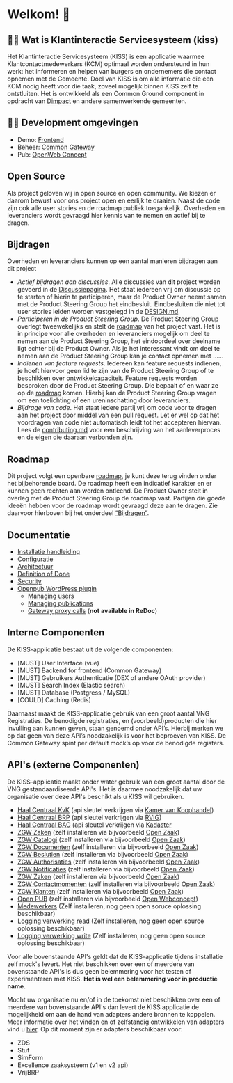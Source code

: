 
# Welkom! 👋

## 🙋‍♀️ Wat is Klantinteractie Servicesysteem (kiss)
Het Klantinteractie Servicesysteem (KISS) is  een applicatie waarmee Klantcontactmedewerkers (KCM) optimaal worden ondersteund in hun werk: het informeren en helpen van burgers en ondernemers die contact opnemen met de Gemeente. Doel van KISS is om alle informatie die een KCM nodig heeft voor die taak, zoveel mogelijk binnen KISS zelf te ontstluiten. Het is ontwikkeld als een Common Ground component in opdracht van [Dimpact](https://www.dimpact.nl/klantinteractie-servicesysteem) en andere samenwerkende gemeenten.

## 👩‍💻 Development omgevingen
- Demo: [Frontend](https://kiss-dev.commonground.nu/)
- Beheer: [Common Gateway](https://gateway.kiss-dev.commonground.nu) 
- Pub: [OpenWeb Concept](https://openweb.kiss-dev.commonground.nu/wp-admin)

## Open Source
Als project geloven wij in open source en open community. We kiezen er daarom bewust voor ons project open en eerlijk te draaien. Naast de code zijn ook alle user stories en de roadmap publiek toegankelijk. Overheden en leveranciers wordt gevraagd hier kennis van te nemen en actief bij te dragen.

## Bijdragen
Overheden en leveranciers kunnen op een aantal manieren bijdragen aan dit project

- *Actief bijdragen aan discussies*.  Alle discussies van dit project worden gevoerd in de [Discussiepagina](https://github.com/orgs/Klantinteractie-Servicesysteem). Het staat iedereen vrij om discussie op te starten of hierin te participeren, maar de Product Owner neemt samen met de Product Steering Group het eindbesluit. Eindbesluiten die niet tot user stories leiden worden vastgelegd in de [DESIGN.md](https://github.com/Klantinteractie-Servicesysteem/KISS-frontend/blob/main/DESIGN.md).
- *Participeren in de Product Steering Group*. De Product Steering Group overlegt tweewekelijks en stelt de [roadmap](https://github.com/orgs/Klantinteractie-Servicesysteem/projects/1/views/1) van het project vast.  Het is in principe voor alle overheden en leveranciers mogelijk om deel te nemen aan de Product Steering Group, het eindoordeel over deelname ligt echter bij de Product Owner.  Als je het interessant vindt om deel te nemen aan de Product Steering Group kan je contact opnemen met ……
- *Indienen van feature requests*. Iedereen kan feature requests indienen, je hoeft hiervoor geen lid te zijn van de Product Steering Group of te beschikken over ontwikkelcapaciteit.  Feature requests worden besproken door de Product Steering Group. Die bepaalt of en waar ze op de [roadmap](https://github.com/orgs/Klantinteractie-Servicesysteem/projects/1/views/1) komen. Hierbij kan de Product Steering Group vragen om een toelichting of een ureninschatting door leveranciers.
- *Bijdrage van code*. Het staat iedere partij vrij om code voor te dragen aan het project door middel van een pull request. Let er wel op dat het voordragen van code niet automatisch leidt tot het accepteren hiervan. Lees de [contributing.md](https://github.com/Klantinteractie-Servicesysteem/KISS-frontend/blob/main/CONTRIBUTING.md) voor een beschrijving van het aanleverproces en de eigen die daaraan verbonden zijn.

## Roadmap
Dit project volgt een openbare [roadmap](https://github.com/orgs/Klantinteractie-Servicesysteem/projects/1/views/1), je kunt deze terug vinden onder het bijbehorende board. De roadmap heeft een indicatief karakter en er kunnen geen rechten aan worden ontleend. De Product Owner stelt in overleg met de Product Steering Group de roadmap vast. Partijen die goede ideeën hebben voor de roadmap wordt gevraagd deze aan te dragen. Zie daarvoor hierboven bij het onderdeel [“Bijdragen”](#bijdragen).

## Documentatie
- [Installatie handleiding](/docs/INSTALLATION.md)
- [Configuratie](/docs/CONFIGURATIE.md)
- [Architectuur](/docs/Architectuur.md)
- [Definition of Done](/docs/DEFINITIONOFDONE.md)
- [Security](/docs/SECURITY.md)
- [Openpub WordPress plugin](https://github.com/Klantinteractie-Servicesysteem/Openpub#readme)
  - [Managing users](https://github.com/Klantinteractie-Servicesysteem/Openpub/blob/master/README.md#managing-users)
  - [Managing publications](https://github.com/Klantinteractie-Servicesysteem/Openpub/blob/master/README.md#managing-publications)
  - [Gateway proxy calls](https://github.com/Klantinteractie-Servicesysteem/Openpub/blob/master/README.md#proxy-communication-via-gateway) (**not available in ReDoc**)

## Interne Componenten

De KISS-applicatie bestaat uit de volgende componenten:
-	[MUST]  User Interface (vue)
-	[MUST]  Backend for frontend (Common Gateway)
-	[MUST]  Gebruikers Authenticatie (DEX of andere OAuth provider)
-	[MUST]  Search Index (Elastic search)
-	[MUST]  Database (Postgress / MySQL)
-	[COULD] Caching (Redis)

Daarnaast maakt de KISS-applicatie gebruik van een groot aantal VNG Registraties. De benodigde registraties, en (voorbeeld)producten die hier invulling aan kunnen geven, staan genoemd onder API’s. Hierbij merken we op dat geen van deze API’s noodzakelijk is voor het beproeven van KISS. De Common Gateway spint per default mock’s op voor de benodigde registers. 

## API's (externe Componenten)
De KISS-applicatie maakt onder water gebruik van een groot aantal door de VNG gestandaardiseerde API's. Het is daarmee noodzakelijk dat uw organisatie over deze API's beschikt als u KISS wil gebruiken.

- [Haal Centraal KvK](https://github.com/VNG-Realisatie/Haal-Centraal-HR-bevragen) (api sleutel verkrijgen via [Kamer van Koophandel](https://www.kvk.nl/producten-bestellen/koppeling-handelsregister/kvk-api/))
- [Haal Centraal BRP](https://vng-realisatie.github.io/Haal-Centraal-BRP-bevragen/) (api sleutel verkrijgen via [RVIG](https://www.rvig.nl/brp/gebruikers-van-de-basisregistratie-personen-brp))
- [Haal Centraal BAG](https://github.com/VNG-Realisatie/Haal-Centraal-BAG-bevragen) (api sleutel verkrijgen via [Kadaster](https://www.kadaster.nl/zakelijk/producten/adressen-en-gebouwen/bag-api-huidige-bevragingen)
- [ZGW Zaken](https://vng-realisatie.github.io/gemma-zaken/standaard/zaken/) (zelf installeren via bijvoorbeeld [Open Zaak](https://openzaak.org/))
- [ZGW Catalogi](https://vng-realisatie.github.io/gemma-zaken/standaard/catalogi/) (zelf installeren via bijvoorbeeld [Open Zaak](https://openzaak.org/))
- [ZGW Documenten](https://vng-realisatie.github.io/gemma-zaken/standaard/documenten/) (zelf installeren via bijvoorbeeld [Open Zaak](https://openzaak.org/))
- [ZGW Beslutien](https://vng-realisatie.github.io/gemma-zaken/standaard/besluiten/) (zelf installeren via bijvoorbeeld [Open Zaak](https://openzaak.org/))
- [ZGW Authorisaties](https://vng-realisatie.github.io/gemma-zaken/standaard/autorisaties/) (zelf installeren via bijvoorbeeld [Open Zaak](https://openzaak.org/))
- [ZGW Notificaties](https://vng-realisatie.github.io/gemma-zaken/standaard/notificaties/) (zelf installeren via bijvoorbeeld [Open Zaak](https://openzaak.org/))
- [ZGW Zaken](https://vng-realisatie.github.io/gemma-zaken/standaard/zaken/) (zelf installeren via bijvoorbeeld [Open Zaak](https://openzaak.org/))
- [ZGW Contactmomenten](https://vng-realisatie.github.io/gemma-zaken/standaard/contactmomenten/) (zelf installeren via bijvoorbeeld [Open Zaak](https://openzaak.org/))
- [ZGW Klanten](https://vng-realisatie.github.io/gemma-zaken/standaard/klanten/) (zelf installeren via bijvoorbeeld [Open Zaak](https://openzaak.org/))
- [Open PUB](https://redocly.github.io/redoc/?url=https://raw.githubusercontent.com/ConductionNL/PUB_publiccode/main/PUB_OAS.json&nocors) (zelf installeren via bijvoorbeeld [Open Webconcept](https://github.com/OpenWebconcept/open-government-publications))
- [Medewerkers](https://redocly.github.io/redoc/?url=https://raw.githubusercontent.com/ConductionNL/medewerkercatalogus/master/api/public/schema/openapi.yaml&nocors) (Zelf installeren, nog geen open soruce oplossing beschikbaar)
- [Logging verwerking read](https://redocly.github.io/redoc/?url=https://raw.githubusercontent.com/VNG-Realisatie/gemma-verwerkingenlogging/master/docs/api-read/oas-specification/logging-verwerkingen-api/openapi.yaml&nocors) (Zelf installeren, nog geen open source oplossing beschikbaar)
- [Logging verwerking write](https://redocly.github.io/redoc/?url=https://raw.githubusercontent.com/VNG-Realisatie/gemma-verwerkingenlogging/master/docs/api-write/oas-specification/logging-verwerkingen-api/openapi.yaml&nocors) (Zelf installeren, nog geen open source oplossing beschikbaar)

Voor alle bovenstaande API's geldt dat de KISS-applicatie tijdens installatie zelf mock's levert. Het niet beschikken over een of meerdere van bovenstaande API's is dus geen belemmering voor het testen of experimenteren met KISS. **Het is wel een belemmering voor in productie name**.

Mocht uw organisatie nu en/of in de toekomst niet beschikken over een of meerdere van bovenstaande API's dan levert de KISS applicatie de mogelijkheid om aan de hand van adapters andere bronnen te koppelen. Meer informatie over het vinden en of zelfstandig ontwikkelen van adapters vind u [hier](). Op dit moment zijn er adapters beschikbaar voor:

- ZDS
- Stuf
- SimForm
- Excellence zaaksysteem (v1 en v2 api)
- VrijBRP
